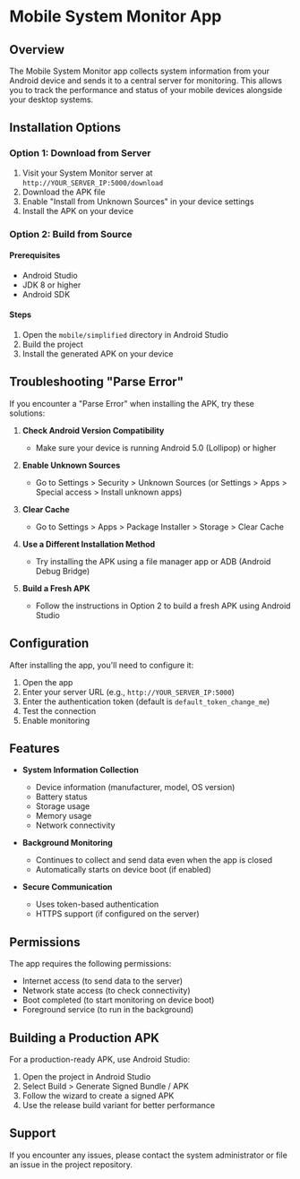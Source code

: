 # Mobile System Monitor App

## Overview

The Mobile System Monitor app collects system information from your Android device and sends it to a central server for monitoring. This allows you to track the performance and status of your mobile devices alongside your desktop systems.

## Installation Options

### Option 1: Download from Server

1. Visit your System Monitor server at `http://YOUR_SERVER_IP:5000/download`
2. Download the APK file
3. Enable "Install from Unknown Sources" in your device settings
4. Install the APK on your device

### Option 2: Build from Source

#### Prerequisites
- Android Studio
- JDK 8 or higher
- Android SDK

#### Steps
1. Open the `mobile/simplified` directory in Android Studio
2. Build the project
3. Install the generated APK on your device

## Troubleshooting "Parse Error"

If you encounter a "Parse Error" when installing the APK, try these solutions:

1. **Check Android Version Compatibility**
   - Make sure your device is running Android 5.0 (Lollipop) or higher

2. **Enable Unknown Sources**
   - Go to Settings > Security > Unknown Sources (or Settings > Apps > Special access > Install unknown apps)

3. **Clear Cache**
   - Go to Settings > Apps > Package Installer > Storage > Clear Cache

4. **Use a Different Installation Method**
   - Try installing the APK using a file manager app or ADB (Android Debug Bridge)

5. **Build a Fresh APK**
   - Follow the instructions in Option 2 to build a fresh APK using Android Studio

## Configuration

After installing the app, you'll need to configure it:

1. Open the app
2. Enter your server URL (e.g., `http://YOUR_SERVER_IP:5000`)
3. Enter the authentication token (default is `default_token_change_me`)
4. Test the connection
5. Enable monitoring

## Features

- **System Information Collection**
  - Device information (manufacturer, model, OS version)
  - Battery status
  - Storage usage
  - Memory usage
  - Network connectivity

- **Background Monitoring**
  - Continues to collect and send data even when the app is closed
  - Automatically starts on device boot (if enabled)

- **Secure Communication**
  - Uses token-based authentication
  - HTTPS support (if configured on the server)

## Permissions

The app requires the following permissions:

- Internet access (to send data to the server)
- Network state access (to check connectivity)
- Boot completed (to start monitoring on device boot)
- Foreground service (to run in the background)

## Building a Production APK

For a production-ready APK, use Android Studio:

1. Open the project in Android Studio
2. Select Build > Generate Signed Bundle / APK
3. Follow the wizard to create a signed APK
4. Use the release build variant for better performance

## Support

If you encounter any issues, please contact the system administrator or file an issue in the project repository.
